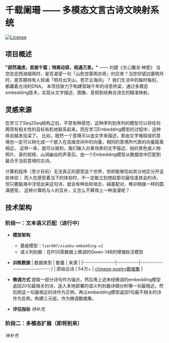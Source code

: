 # 千载阑珊 —— 多模态文言古诗文映射系统

[![License](https://img.shields.io/badge/License-Apache_2.0-blue.svg)](https://opensource.org/licenses/Apache-2.0)

## 项目概述
**"寂然凝虑，思接千载；悄焉动容，视通万里。"**  ——  刘勰《文心雕龙·神思》
当您驻足西湖烟雨时，是否渴望一句「山色空蒙雨亦奇」的应景？当您仰望边塞明月时，是否期待有人轻诵「明月出天山，苍茫云海间」？
我们生活中的每时每刻，都藏着古诗的DNA。
本项目致力于构建穿越千年的诗意桥梁，通过多模态embedding技术，实现从文字描述、图像、音频到经典古诗文的精准映射。

## 灵感来源
在学习了Seq2Seq结构之后，不禁有种感觉，这种序列到序列的模型可以将任何两项有相关性的目标有机地联系起来。而在学习Embedding模型的过程中，这种体会越发加深了。
比如，既然一个意境可以由文字来描述，那由文字堆砌成的意境也一定可以转化成一个嵌入在高维空间中的向量，相同的意境所代表的向量距离相近。
这样一来，就可以做到，我们输入对某场景的文字描述，拍的景色或人物照片、录的视频、山涧幽谷的声音后，由一个Embedding模型从数据库中匹配到最合乎当前意境的古诗。

计算机程序（至少目前）无法真正的感受这个世界，但却能够恰如其分地区分开这些体验；
而人在感受着当下的体验时，不一定能立刻想起那句最恰逢其会的诗，但只要脑海中浮现出来这句诗，就会有种齿轮啮合，碱基配对，榫卯相接一样的圆满感受。
这种计算机与人的互补，又怎么不算得上一种浪漫呢？

## 技术架构
### 阶段一：文本语义匹配（进行中）
- **模型架构**
  - 基座模型：`lier007/xiaobu-embedding-v2`
  - 语义判别器：在R1问答数据上微调的Qwen-14B的增强标注模型

- **训练数据**
  | 数据类型       | 数量      | 来源                         |
  |----------------|-----------|------------------------------|
  | 原始古诗       | 54万+     | [chinese-poetry数据集](https://github.com/chinese-poetry/chinese-poetry)         |

- **微调方式**
  提取一部分诗句作为锚点，然后用上述未经微调的embedding模型返回20句最相关的诗，送入本地部署的语义判别器详细分析哪一句最相近，然后把这一句最相近的诗作为正例，再让embedding模型返回1句最不相关的诗作为反例，构建三元组，作为微调数据集。

- **评估指标**
*待补充*

### 阶段二：多模态扩展（即将到来）
*待补充*

